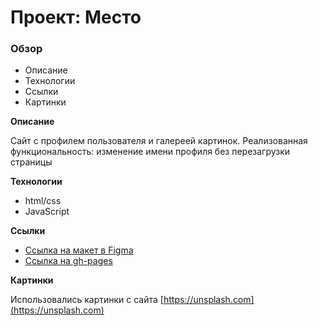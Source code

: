 # Проект: Место

### Обзор

* Описание
* Технологии
* Ссылки
* Картинки

**Описание**

Сайт с профилем пользователя и галереей картинок.
Реализованная функциональность: изменение имени профиля без перезагрузки страницы

**Технологии**

* html/css
* JavaScript

**Ссылки**

* [Ссылка на макет в Figma](https://www.figma.com/file/2cn9N9jSkmxD84oJik7xL7/JavaScript.-Sprint-4?node-id=0%3A1)
* [Ссылка на gh-pages](https://finlandka.github.io/mesto)

**Картинки**

Использовались картинки с сайта [https://unsplash.com](https://unsplash.com)
